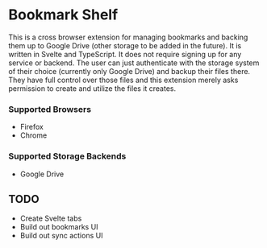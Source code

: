 # Bookmark Shelf

This is a cross browser extension for managing bookmarks and backing them up to Google Drive (other storage to be added in the future). It is written in Svelte and TypeScript. It does not require signing up for any service or backend. The user can just authenticate with the storage system of their choice (currently only Google Drive) and backup their files there. They have full control over those files and this extension merely asks permission to create and utilize the files it creates.

### Supported Browsers

- Firefox
- Chrome

### Supported Storage Backends

- Google Drive

## TODO

- Create Svelte tabs
- Build out bookmarks UI
- Build out sync actions UI
